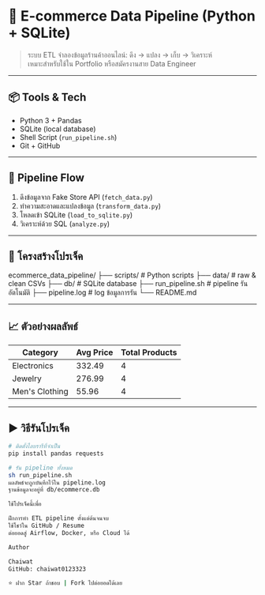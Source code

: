# 🛒 E-commerce Data Pipeline (Python + SQLite)

> ระบบ ETL จำลองข้อมูลร้านค้าออนไลน์: ดึง → แปลง → เก็บ → วิเคราะห์  
> เหมาะสำหรับใช้ใน Portfolio หรือสมัครงานสาย Data Engineer

---

## 📦 Tools & Tech
- Python 3 + Pandas
- SQLite (local database)
- Shell Script (`run_pipeline.sh`)
- Git + GitHub

---

## 🔁 Pipeline Flow
1. ดึงข้อมูลจาก Fake Store API (`fetch_data.py`)
2. ทำความสะอาดและแปลงข้อมูล (`transform_data.py`)
3. โหลดเข้า SQLite (`load_to_sqlite.py`)
4. วิเคราะห์ด้วย SQL (`analyze.py`)

---

## 📁 โครงสร้างโปรเจ็ค
ecommerce_data_pipeline/
├── scripts/ # Python scripts
├── data/ # raw & clean CSVs
├── db/ # SQLite database
├── run_pipeline.sh # pipeline รันอัตโนมัติ
├── pipeline.log # log ข้อมูลการรัน
└── README.md

---

## 📈 ตัวอย่างผลลัพธ์

| Category        | Avg Price | Total Products |
|----------------|-----------|----------------|
| Electronics     | 332.49    | 4              |
| Jewelry         | 276.99    | 4              |
| Men's Clothing  |  55.96    | 4              |

---

## ▶️ วิธีรันโปรเจ็ค

```bash
# ติดตั้งไลบรารีที่จำเป็น
pip install pandas requests

# รัน pipeline ทั้งหมด
sh run_pipeline.sh
ผลลัพธ์จะถูกบันทึกไว้ใน pipeline.log
ฐานข้อมูลจะอยู่ที่ db/ecommerce.db

ใช้โปรเจ็คนี้เพื่อ

ฝึกการทำ ETL pipeline ตั้งแต่ต้นจนจบ
ใช้โชว์ใน GitHub / Resume
ต่อยอดสู่ Airflow, Docker, หรือ Cloud ได้

Author

Chaiwat
GitHub: chaiwat0123323

⭐️ ฝาก Star ถ้าชอบ | Fork ไปต่อยอดได้เลย
